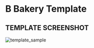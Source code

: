 # B Bakery Template

## TEMPLATE SCREENSHOT
![template_sample](https://user-images.githubusercontent.com/57383173/123517847-52bfbc80-d6c9-11eb-995e-3761dc74fd35.png)
